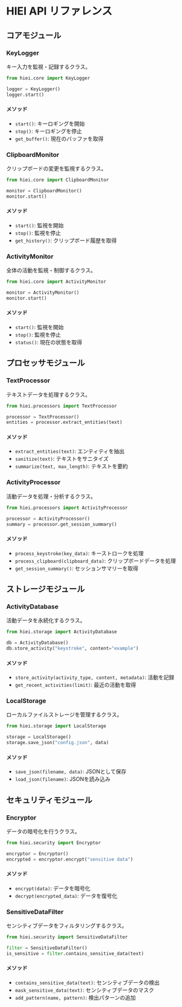 # HIEI API リファレンス

## コアモジュール

### KeyLogger

キー入力を監視・記録するクラス。

```python
from hiei.core import KeyLogger

logger = KeyLogger()
logger.start()
```

#### メソッド

- `start()`: キーロギングを開始
- `stop()`: キーロギングを停止
- `get_buffer()`: 現在のバッファを取得

### ClipboardMonitor

クリップボードの変更を監視するクラス。

```python
from hiei.core import ClipboardMonitor

monitor = ClipboardMonitor()
monitor.start()
```

#### メソッド

- `start()`: 監視を開始
- `stop()`: 監視を停止
- `get_history()`: クリップボード履歴を取得

### ActivityMonitor

全体の活動を監視・制御するクラス。

```python
from hiei.core import ActivityMonitor

monitor = ActivityMonitor()
monitor.start()
```

#### メソッド

- `start()`: 監視を開始
- `stop()`: 監視を停止
- `status()`: 現在の状態を取得

## プロセッサモジュール

### TextProcessor

テキストデータを処理するクラス。

```python
from hiei.processors import TextProcessor

processor = TextProcessor()
entities = processor.extract_entities(text)
```

#### メソッド

- `extract_entities(text)`: エンティティを抽出
- `sanitize(text)`: テキストをサニタイズ
- `summarize(text, max_length)`: テキストを要約

### ActivityProcessor

活動データを処理・分析するクラス。

```python
from hiei.processors import ActivityProcessor

processor = ActivityProcessor()
summary = processor.get_session_summary()
```

#### メソッド

- `process_keystroke(key_data)`: キーストロークを処理
- `process_clipboard(clipboard_data)`: クリップボードデータを処理
- `get_session_summary()`: セッションサマリーを取得

## ストレージモジュール

### ActivityDatabase

活動データを永続化するクラス。

```python
from hiei.storage import ActivityDatabase

db = ActivityDatabase()
db.store_activity("keystroke", content="example")
```

#### メソッド

- `store_activity(activity_type, content, metadata)`: 活動を記録
- `get_recent_activities(limit)`: 最近の活動を取得

### LocalStorage

ローカルファイルストレージを管理するクラス。

```python
from hiei.storage import LocalStorage

storage = LocalStorage()
storage.save_json("config.json", data)
```

#### メソッド

- `save_json(filename, data)`: JSONとして保存
- `load_json(filename)`: JSONを読み込み

## セキュリティモジュール

### Encryptor

データの暗号化を行うクラス。

```python
from hiei.security import Encryptor

encryptor = Encryptor()
encrypted = encryptor.encrypt("sensitive data")
```

#### メソッド

- `encrypt(data)`: データを暗号化
- `decrypt(encrypted_data)`: データを復号化

### SensitiveDataFilter

センシティブデータをフィルタリングするクラス。

```python
from hiei.security import SensitiveDataFilter

filter = SensitiveDataFilter()
is_sensitive = filter.contains_sensitive_data(text)
```

#### メソッド

- `contains_sensitive_data(text)`: センシティブデータの検出
- `mask_sensitive_data(text)`: センシティブデータのマスク
- `add_pattern(name, pattern)`: 検出パターンの追加
